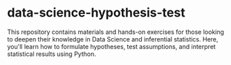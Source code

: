 # data-science-hypothesis-test
This repository contains materials and hands-on exercises for those looking to deepen their knowledge in Data Science and inferential statistics. Here, you'll learn how to formulate hypotheses, test assumptions, and interpret statistical results using Python.
